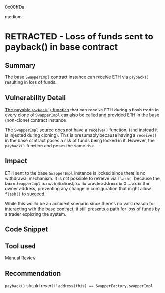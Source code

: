 0x00ffDa

medium

# RETRACTED - Loss of funds sent to payback() in base contract

## Summary
The base `SwapperImpl` contract instance can receive ETH via `payback()` resulting in loss of funds. 

## Vulnerability Detail
[The payable `payback()` function](https://github.com/0xSplits/splits-swapper/blob/6b64cdbba099050c16a02e997a5ae263a2d7dacc/src/SwapperImpl.sol#L197) that can receive ETH during a flash trade in every clone of `SwapperImpl` can also be called and provided ETH in the base (non-clone) contract instance. 

The `SwapperImpl` source does not have a `receive()` function, (and instead it is injected during cloning). This is presumably because having a `receive()` in the base contract poses a risk of funds being locked in it. However, the `payback()` function and poses the same risk.

## Impact
ETH sent to the base `SwapperImpl` instance is locked since there is no withdrawal mechanism. It is not possible to retrieve via `flash()` because the base `SwapperImpl` is not initialized, so its oracle address is 0 ... as is the owner address, preventing any change in configuration that might allow `flash()` to succeed.

While this would be an accident scenario since there's no valid reason for interacting with the base contract, it still presents a path for loss of funds by a trader exploring the system.

## Code Snippet

## Tool used

Manual Review

## Recommendation
`payback()` should revert if `address(this) == SwapperFactory.swapperImpl`